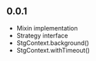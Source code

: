 ## 0.0.1

- Mixin implementation
- Strategy interface
- StgContext.background()
- StgContext.withTimeout()
